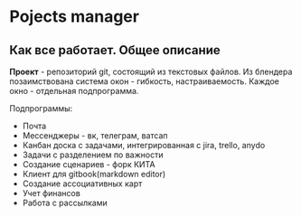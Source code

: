# Pojects manager

## Как все работает. Общее описание

**Проект** - репозиторий git, состоящий из текстовых файлов. Из блендера позаимствована система окон - гибкость, настраиваемость. Каждое окно - отдельная подпрограмма.

Подпрограммы:
* Почта
* Мессенджеры - вк, телеграм, ватсап
* Канбан доска с задачами, интегрированная с jira, trello, anydo
* Задачи с разделением по важности
* Создание сценариев - форк КИТА
* Клиент для gitbook(markdown editor)
* Создание ассоциативных карт
* Учет финансов
* Работа с рассылками

